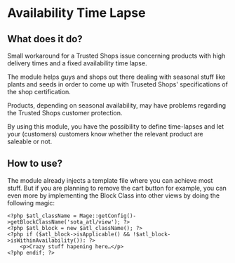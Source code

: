 # Availability Time Lapse

## What does it do?

Small workaround for a Trusted Shops issue concerning products with high delivery times and a fixed availability time lapse.

The module helps guys and shops out there dealing with seasonal stuff like plants and seeds in order to come up with Truseted Shops' specifications of the shop certification.

Products, depending on seasonal availability, may have problems regarding the Trusted Shops customer protection.

By using this module, you have the possibility to define time-lapses and let your (customers) customers know whether the relevant product are saleable or not.

## How to use?

The module already injects a template file where you can achieve most stuff. But if you are planning to remove the cart button for example, you can even more by implementing the Block Class into other views by doing the following magic:

	<?php $atl_className = Mage::getConfig()->getBlockClassName('sota_atl/view'); ?>
	<?php $atl_block = new $atl_className(); ?>
	<?php if ($atl_block->isApplicable() && !$atl_block->isWithinAvailability()): ?>
		<p>Crazy stuff hapening here…</p>
	<?php endif; ?>
